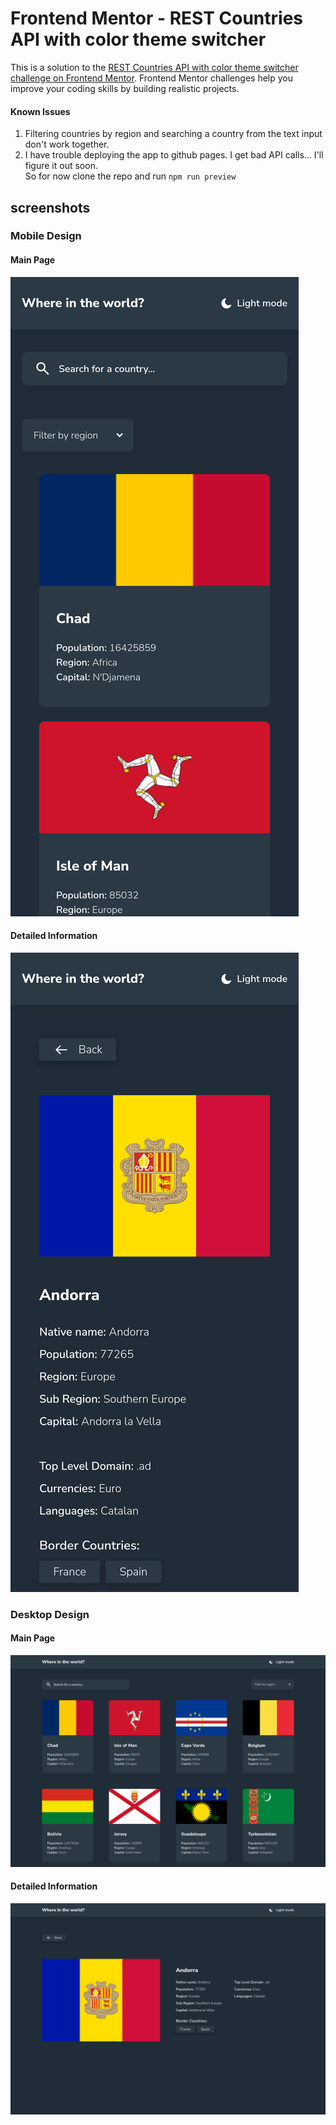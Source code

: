 # Frontend Mentor - REST Countries API with color theme switcher

This is a solution to the [REST Countries API with color theme switcher challenge on Frontend Mentor](https://www.frontendmentor.io/challenges/rest-countries-api-with-color-theme-switcher-5cacc469fec04111f7b848ca). Frontend Mentor challenges help you improve your coding skills by building realistic projects. 

#### Known Issues
1) Filtering countries by region and searching a country from the text input don't work together.
2) I have trouble deploying the app to github pages. I get bad API calls... I'll figure it out soon. <br> So for now clone the repo and run `npm run preview` 

## screenshots
### Mobile Design
#### Main Page
![mobile_main](/design/mobile_main.png)
#### Detailed Information
![mobile_single](/design/mobile_single.png)
### Desktop Design
#### Main Page
![desktop_main](/design/desktop_main.png)
#### Detailed Information
![desktop_single](/design/desktop_single.png)
